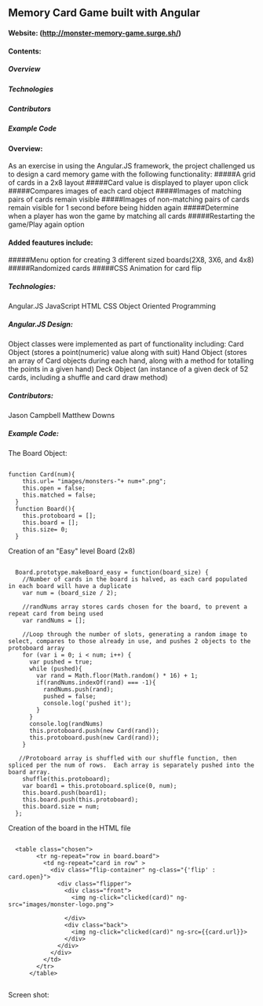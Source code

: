 ## Memory Card Game built with Angular
#### Website:  (http://monster-memory-game.surge.sh/)

#### Contents:

##### Overview 
##### Technologies
##### Contributors 
##### Example Code

#### Overview:
As an exercise in using the Angular.JS framework, the project challenged us to design a card memory game with the following functionality:
#####A grid of cards in a 2x8 layout
#####Card value is displayed to player upon click
#####Compares images of each card object
#####Images of matching pairs of cards remain visible
#####Images of non-matching pairs of cards remain visible for 1 second before being hidden again
#####Determine when a player has won the game by matching all cards
#####Restarting the game/Play again option



#### Added feautures include:
#####Menu option for creating 3 different sized boards(2X8, 3X6, and 4x8)
#####Randomized cards
#####CSS Animation for card flip


##### Technologies:
Angular.JS
JavaScript
HTML
CSS
Object Oriented Programming

##### Angular.JS Design:
Object classes were implemented as part of functionality including:
Card Object (stores a point(numeric) value along with suit)
Hand Object (stores an array of Card objects during each hand, along with a method for totalling the points in a given hand)
Deck Object (an instance of a given deck of 52 cards, including a shuffle and card draw method)

##### Contributors:
Jason Campbell
Matthew Downs

##### Example Code:

The Board Object:

```

function Card(num){
    this.url= "images/monsters-"+ num+".png";
    this.open = false;
    this.matched = false;
  }
  function Board(){
    this.protoboard = [];
    this.board = [];
    this.size= 0;
  }

```
Creation of an "Easy" level Board (2x8)

```

  Board.prototype.makeBoard_easy = function(board_size) {
    //Number of cards in the board is halved, as each card populated in each board will have a duplicate
    var num = (board_size / 2);
    
    //randNums array stores cards chosen for the board, to prevent a repeat card from being used
    var randNums = [];
    
    //Loop through the number of slots, generating a random image to select, compares to those already in use, and pushes 2 objects to the protoboard array
    for (var i = 0; i < num; i++) {
      var pushed = true;
      while (pushed){
        var rand = Math.floor(Math.random() * 16) + 1;
        if(randNums.indexOf(rand) === -1){
          randNums.push(rand);
          pushed = false;
          console.log('pushed it');
        }
      }
      console.log(randNums)
      this.protoboard.push(new Card(rand));
      this.protoboard.push(new Card(rand));
    }
    
   //Protoboard array is shuffled with our shuffle function, then spliced per the num of rows.  Each array is separately pushed into the board array.
    shuffle(this.protoboard);
    var board1 = this.protoboard.splice(0, num);
    this.board.push(board1);
    this.board.push(this.protoboard);
    this.board.size = num;
  };

```

Creation of the board in the HTML file

```

  <table class="chosen">
        <tr ng-repeat="row in board.board">
          <td ng-repeat="card in row" >
            <div class="flip-container" ng-class="{'flip' : card.open}">
              <div class="flipper">
                <div class="front">
                  <img ng-click="clicked(card)" ng-src="images/monster-logo.png">

                </div>
                <div class="back">
                  <img ng-click="clicked(card)" ng-src={{card.url}}>
                </div>
              </div>
            </div>
          </td>
        </tr>
      </table>
      
 ```

Screen shot:

